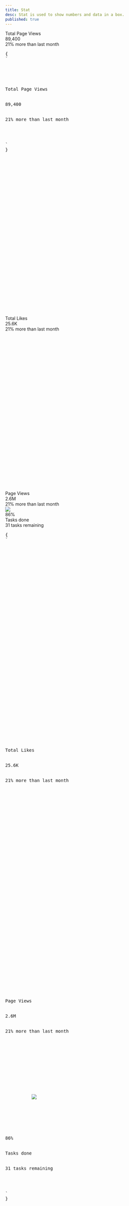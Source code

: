 ```yaml
---
title: Stat
desc: Stat is used to show numbers and data in a box.
published: true
---
```


<script>
  import Component from "@components/Component.svelte"
  import ClassTable from "@components/ClassTable.svelte"
  import { prefix } from '$lib/stores';
  import { replace } from '$lib/actions';
</script>

<ClassTable
data="{[
  { type:'component', class: 'stats', desc: 'Container of multiple stat items' },
  { type:'component', class: 'stat', desc: 'One stat item' },
  { type:'component', class: 'stat-title', desc: 'Title text' },
  { type:'component', class: 'stat-value', desc: 'Value text' },
  { type:'component', class: 'stat-desc', desc: 'Description text' },
  { type:'component', class: 'stat-figure', desc: 'For icon, image, etc' },
  { type:'responsive', class: 'stats-horizontal', desc: 'Shows items horizontally (default)' },
  { type:'responsive', class: 'stats-vertical', desc: 'Shows items vertically' },
]}"
/>

<Component title="Stat">
<div class="shadow stats">
  <div class="stat">
    <div class="stat-title">Total Page Views</div>
    <div class="stat-value">89,400</div>
    <div class="stat-desc">21% more than last month</div>
  </div>
</div>
<pre slot="html" use:replace={{ to: $prefix }}>{
`<div class="$$stats shadow">
  
  <div class="$$stat">
    <div class="$$stat-title">Total Page Views</div>
    <div class="$$stat-value">89,400</div>
    <div class="$$stat-desc">21% more than last month</div>
  </div>
  
</div>`
}</pre>
</Component>

<Component title="Stat with icons or image">
<div class="shadow stats">
  <div class="stat">
    <div class="stat-figure text-primary">
      <svg xmlns="http://www.w3.org/2000/svg" fill="none" viewBox="0 0 24 24" class="inline-block w-8 h-8 stroke-current"><path stroke-linecap="round" stroke-linejoin="round" stroke-width="2" d="M4.318 6.318a4.5 4.5 0 000 6.364L12 20.364l7.682-7.682a4.5 4.5 0 00-6.364-6.364L12 7.636l-1.318-1.318a4.5 4.5 0 00-6.364 0z"></path></svg>
    </div>
    <div class="stat-title">Total Likes</div>
    <div class="stat-value text-primary">25.6K</div>
    <div class="stat-desc">21% more than last month</div>
  </div>
  <div class="stat">
    <div class="stat-figure text-secondary">
      <svg xmlns="http://www.w3.org/2000/svg" fill="none" viewBox="0 0 24 24" class="inline-block w-8 h-8 stroke-current"><path stroke-linecap="round" stroke-linejoin="round" stroke-width="2" d="M13 10V3L4 14h7v7l9-11h-7z"></path></svg>
    </div>
    <div class="stat-title">Page Views</div>
    <div class="stat-value text-secondary">2.6M</div>
    <div class="stat-desc">21% more than last month</div>
  </div>
  <div class="stat">
    <div class="stat-figure text-secondary">
      <div class="avatar online">
        <div class="w-16 rounded-full">
          <img src="https://api.lorem.space/image/face?w=128&h=128" />
        </div>
      </div>
    </div>
    <div class="stat-value">86%</div>
    <div class="stat-title">Tasks done</div>
    <div class="stat-desc text-secondary">31 tasks remaining</div>
  </div>
</div>
<pre slot="html" use:replace={{ to: $prefix }}>{
`<div class="$$stats shadow">
  
  <div class="$$stat">
    <div class="$$stat-figure text-primary">
      <svg xmlns="http://www.w3.org/2000/svg" fill="none" viewBox="0 0 24 24" class="inline-block w-8 h-8 stroke-current"><path stroke-linecap="round" stroke-linejoin="round" stroke-width="2" d="M4.318 6.318a4.5 4.5 0 000 6.364L12 20.364l7.682-7.682a4.5 4.5 0 00-6.364-6.364L12 7.636l-1.318-1.318a4.5 4.5 0 00-6.364 0z"></path></svg>
    </div>
    <div class="$$stat-title">Total Likes</div>
    <div class="$$stat-value text-primary">25.6K</div>
    <div class="$$stat-desc">21% more than last month</div>
  </div>
  
  <div class="$$stat">
    <div class="$$stat-figure text-secondary">
      <svg xmlns="http://www.w3.org/2000/svg" fill="none" viewBox="0 0 24 24" class="inline-block w-8 h-8 stroke-current"><path stroke-linecap="round" stroke-linejoin="round" stroke-width="2" d="M13 10V3L4 14h7v7l9-11h-7z"></path></svg>
    </div>
    <div class="$$stat-title">Page Views</div>
    <div class="$$stat-value text-secondary">2.6M</div>
    <div class="$$stat-desc">21% more than last month</div>
  </div>
  
  <div class="$$stat">
    <div class="$$stat-figure text-secondary">
      <div class="$$avatar $$online">
        <div class="w-16 rounded-full">
          <img src="https://api.lorem.space/image/face?w=128&h=128" />
        </div>
      </div>
    </div>
    <div class="$$stat-value">86%</div>
    <div class="$$stat-title">Tasks done</div>
    <div class="$$stat-desc text-secondary">31 tasks remaining</div>
  </div>
  
</div>`
}</pre>
</Component>

<Component title="Stat">
<div class="shadow stats">
  <div class="stat">
    <div class="stat-figure text-secondary">
      <svg xmlns="http://www.w3.org/2000/svg" fill="none" viewBox="0 0 24 24" class="inline-block w-8 h-8 stroke-current"><path stroke-linecap="round" stroke-linejoin="round" stroke-width="2" d="M13 16h-1v-4h-1m1-4h.01M21 12a9 9 0 11-18 0 9 9 0 0118 0z"></path></svg>
    </div>
    <div class="stat-title">Downloads</div>
    <div class="stat-value">31K</div>
    <div class="stat-desc">Jan 1st - Feb 1st</div>
  </div>
  <div class="stat">
    <div class="stat-figure text-secondary">
      <svg xmlns="http://www.w3.org/2000/svg" fill="none" viewBox="0 0 24 24" class="inline-block w-8 h-8 stroke-current"><path stroke-linecap="round" stroke-linejoin="round" stroke-width="2" d="M12 6V4m0 2a2 2 0 100 4m0-4a2 2 0 110 4m-6 8a2 2 0 100-4m0 4a2 2 0 110-4m0 4v2m0-6V4m6 6v10m6-2a2 2 0 100-4m0 4a2 2 0 110-4m0 4v2m0-6V4"></path></svg>
    </div>
    <div class="stat-title">New Users</div>
    <div class="stat-value">4,200</div>
    <div class="stat-desc">↗︎ 400 (22%)</div>
  </div>
  <div class="stat">
    <div class="stat-figure text-secondary">
      <svg xmlns="http://www.w3.org/2000/svg" fill="none" viewBox="0 0 24 24" class="inline-block w-8 h-8 stroke-current"><path stroke-linecap="round" stroke-linejoin="round" stroke-width="2" d="M5 8h14M5 8a2 2 0 110-4h14a2 2 0 110 4M5 8v10a2 2 0 002 2h10a2 2 0 002-2V8m-9 4h4"></path></svg>
    </div>
    <div class="stat-title">New Registers</div>
    <div class="stat-value">1,200</div>
    <div class="stat-desc">↘︎ 90 (14%)</div>
  </div>
</div>
<pre slot="html" use:replace={{ to: $prefix }}>{
`<div class="$$stats shadow">
  
  <div class="$$stat">
    <div class="$$stat-figure text-secondary">
      <svg xmlns="http://www.w3.org/2000/svg" fill="none" viewBox="0 0 24 24" class="inline-block w-8 h-8 stroke-current"><path stroke-linecap="round" stroke-linejoin="round" stroke-width="2" d="M13 16h-1v-4h-1m1-4h.01M21 12a9 9 0 11-18 0 9 9 0 0118 0z"></path></svg>
    </div>
    <div class="$$stat-title">Downloads</div>
    <div class="$$stat-value">31K</div>
    <div class="$$stat-desc">Jan 1st - Feb 1st</div>
  </div>
  
  <div class="$$stat">
    <div class="$$stat-figure text-secondary">
      <svg xmlns="http://www.w3.org/2000/svg" fill="none" viewBox="0 0 24 24" class="inline-block w-8 h-8 stroke-current"><path stroke-linecap="round" stroke-linejoin="round" stroke-width="2" d="M12 6V4m0 2a2 2 0 100 4m0-4a2 2 0 110 4m-6 8a2 2 0 100-4m0 4a2 2 0 110-4m0 4v2m0-6V4m6 6v10m6-2a2 2 0 100-4m0 4a2 2 0 110-4m0 4v2m0-6V4"></path></svg>
    </div>
    <div class="$$stat-title">New Users</div>
    <div class="$$stat-value">4,200</div>
    <div class="$$stat-desc">↗︎ 400 (22%)</div>
  </div>
  
  <div class="$$stat">
    <div class="$$stat-figure text-secondary">
      <svg xmlns="http://www.w3.org/2000/svg" fill="none" viewBox="0 0 24 24" class="inline-block w-8 h-8 stroke-current"><path stroke-linecap="round" stroke-linejoin="round" stroke-width="2" d="M5 8h14M5 8a2 2 0 110-4h14a2 2 0 110 4M5 8v10a2 2 0 002 2h10a2 2 0 002-2V8m-9 4h4"></path></svg>
    </div>
    <div class="$$stat-title">New Registers</div>
    <div class="$$stat-value">1,200</div>
    <div class="$$stat-desc">↘︎ 90 (14%)</div>
  </div>
  
</div>`
}</pre>
</Component>

<Component title="Centered items">
<div class="shadow stats">
  <div class="stat place-items-center">
    <div class="stat-title">Downloads</div>
    <div class="stat-value">31K</div>
    <div class="stat-desc">From January 1st to February 1st</div>
  </div>
  <div class="stat place-items-center">
    <div class="stat-title">Users</div>
    <div class="stat-value text-secondary">4,200</div>
    <div class="stat-desc text-secondary">↗︎ 40 (2%)</div>
  </div>
  <div class="stat place-items-center">
    <div class="stat-title">New Registers</div>
    <div class="stat-value">1,200</div>
    <div class="stat-desc">↘︎ 90 (14%)</div>
  </div>
</div>
<pre slot="html" use:replace={{ to: $prefix }}>{
`<div class="$$stats shadow">
  
  <div class="$$stat place-items-center">
    <div class="$$stat-title">Downloads</div>
    <div class="$$stat-value">31K</div>
    <div class="$$stat-desc">From January 1st to February 1st</div>
  </div>
  
  <div class="$$stat place-items-center">
    <div class="$$stat-title">Users</div>
    <div class="$$stat-value text-secondary">4,200</div>
    <div class="$$stat-desc text-secondary">↗︎ 40 (2%)</div>
  </div>
  
  <div class="$$stat place-items-center">
    <div class="$$stat-title">New Registers</div>
    <div class="$$stat-value">1,200</div>
    <div class="$$stat-desc">↘︎ 90 (14%)</div>
  </div>
  
</div>`
}</pre>
</Component>

<Component title="Vertical">
<div class="shadow stats stats-vertical">
  <div class="stat">
    <div class="stat-title">Downloads</div>
    <div class="stat-value">31K</div>
    <div class="stat-desc">Jan 1st - Feb 1st</div>
  </div>
  <div class="stat">
    <div class="stat-title">New Users</div>
    <div class="stat-value">4,200</div>
    <div class="stat-desc">↗︎ 400 (22%)</div>
  </div>
  <div class="stat">
    <div class="stat-title">New Registers</div>
    <div class="stat-value">1,200</div>
    <div class="stat-desc">↘︎ 90 (14%)</div>
  </div>
</div>
<pre slot="html" use:replace={{ to: $prefix }}>{
`<div class="$$stats $$stats-vertical shadow">
  
  <div class="$$stat">
    <div class="$$stat-title">Downloads</div>
    <div class="$$stat-value">31K</div>
    <div class="$$stat-desc">Jan 1st - Feb 1st</div>
  </div>
  
  <div class="$$stat">
    <div class="$$stat-title">New Users</div>
    <div class="$$stat-value">4,200</div>
    <div class="$$stat-desc">↗︎ 400 (22%)</div>
  </div>
  
  <div class="$$stat">
    <div class="$$stat-title">New Registers</div>
    <div class="$$stat-value">1,200</div>
    <div class="$$stat-desc">↘︎ 90 (14%)</div>
  </div>
  
</div>`
}</pre>
</Component>

<Component title="Responsive (vertical on small screen, horizontal on large screen)">
<div class="shadow stats stats-vertical lg:stats-horizontal">
  <div class="stat">
    <div class="stat-title">Downloads</div>
    <div class="stat-value">31K</div>
    <div class="stat-desc">Jan 1st - Feb 1st</div>
  </div>
  <div class="stat">
    <div class="stat-title">New Users</div>
    <div class="stat-value">4,200</div>
    <div class="stat-desc">↗︎ 400 (22%)</div>
  </div>
  <div class="stat">
    <div class="stat-title">New Registers</div>
    <div class="stat-value">1,200</div>
    <div class="stat-desc">↘︎ 90 (14%)</div>
  </div>
</div>
<pre slot="html" use:replace={{ to: $prefix }}>{
`<div class="$$stats $$stats-vertical lg:$$stats-horizontal shadow">
  
  <div class="$$stat">
    <div class="$$stat-title">Downloads</div>
    <div class="$$stat-value">31K</div>
    <div class="$$stat-desc">Jan 1st - Feb 1st</div>
  </div>
  
  <div class="$$stat">
    <div class="$$stat-title">New Users</div>
    <div class="$$stat-value">4,200</div>
    <div class="$$stat-desc">↗︎ 400 (22%)</div>
  </div>
  
  <div class="$$stat">
    <div class="$$stat-title">New Registers</div>
    <div class="$$stat-value">1,200</div>
    <div class="$$stat-desc">↘︎ 90 (14%)</div>
  </div>
  
</div>`
}</pre>
</Component>

<Component title="With custom colors and button">
<div class="stats bg-primary text-primary-content">
  <div class="stat">
    <div class="stat-title">Account balance</div>
    <div class="stat-value">$89,400</div>
    <div class="stat-actions">
      <button class="btn btn-sm btn-success">Add funds</button>
    </div>
  </div>
  <div class="stat">
    <div class="stat-title">Current balance</div>
    <div class="stat-value">$89,400</div>
    <div class="stat-actions">
      <button class="btn btn-sm">Withdrawal</button> 
      <button class="btn btn-sm">deposit</button>
    </div>
  </div>
</div>
<pre slot="html" use:replace={{ to: $prefix }}>{
`<div class="$$stats bg-primary text-primary-content">
  
  <div class="$$stat">
    <div class="$$stat-title">Account balance</div>
    <div class="$$stat-value">$89,400</div>
    <div class="$$stat-actions">
      <button class="$$btn $$btn-sm $$btn-success">Add funds</button>
    </div>
  </div>
  
  <div class="$$stat">
    <div class="$$stat-title">Current balance</div>
    <div class="$$stat-value">$89,400</div>
    <div class="$$stat-actions">
      <button class="$$btn $$btn-sm">Withdrawal</button> 
      <button class="$$btn $$btn-sm">deposit</button>
    </div>
  </div>
  
</div>`
}</pre>
</Component>
